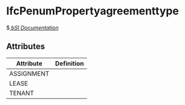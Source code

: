 IfcPenumPropertyagreementtype
=============================
$[ _bSI
Documentation_](https://standards.buildingsmart.org/IFC/DEV/IFC4_2/FINAL/HTML/schema//pset/penum_propertyagreementtype.htm)


Attributes
----------
| Attribute   | Definition   |
|-------------|--------------|
| ASSIGNMENT  |              |
| LEASE       |              |
| TENANT      |              |
